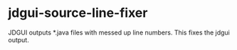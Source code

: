 # jdgui-source-line-fixer
JDGUI outputs *.java files with messed up line numbers. This fixes the jdgui output.

